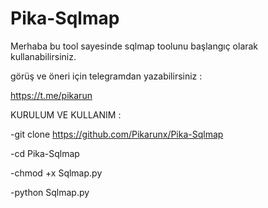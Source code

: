 # Pika-Sqlmap

Merhaba bu tool sayesinde sqlmap toolunu başlangıç olarak kullanabilirsiniz.

görüş ve öneri için telegramdan yazabilirsiniz :

https://t.me/pikarun

KURULUM VE KULLANIM :

-git clone https://github.com/Pikarunx/Pika-Sqlmap

-cd Pika-Sqlmap

-chmod +x Sqlmap.py

-python Sqlmap.py

